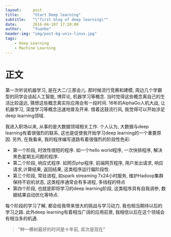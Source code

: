 ```yaml
---
layout:     post
title:      "Start Deep learning"
subtitle:   "\"first blog of deep learning\""
date:       2016-04-107 17:20:00
author:     "Yuanbo"
header-img: "img/post-bg-unix-linux.jpg"
tags:
    - Deep Learning
    - Machine Learning
---
```


# 正文
第一次听说机器学习, 是在大二/三那会儿. 那时候流行竞赛和建模,    周边几个学霸型的同学会谈起人工智能, 博弈论, 机器学习等概念. 当时觉得这些概念离自己的生活比较遥远, 猜想这些概念离实际应用会有一段时间. 16年的AlphaGo人机大战, 让机器学习, 深度学习等概念迅速地普及开来. 借着这鼓流行风, 我觉得可以开始涉足deep learning领域.

我进入职场以来, 从事的是大数据领域相关工作. 个人认为, 大数据与deep learning有着很强烈的联系, 这也是促使我开始学习deep learning的一个重要原因. 另外, 在我看来, 我的程序编写道路有着很强烈的阶段性色彩:
  - 第一个阶段, 时效性很短的程序. 如一个hello world程序, 一次快排程序, 解决黑色星期五问题的程序.
  - 第二个阶段, 响应式程序. 如网页php程序, 前端网页程序, 用户发出请求, 响应请求,计算结果, 返回结果, 这类程序运行偏阶段性.
  - 第三个阶段, 常驻进程, 如spark streaming 7x24小时服务, 维护Hadoop集群保持不宕机状态, 这类程序通常会有多进程, 多线程的特点
  - 第四个阶段, 也就是即将学习的deep learning阶段, 这类程序具有自我调参, 数据结果自动优化等特点.

每个阶段的学习了解, 都会给我带来很大的挑战与学习动力, 我也相当期待以后的学习之路. 此外deep learning有着相当广阔的应用前景, 我相信以后在这个领域会有相当多的机遇.
>"种一棵树最好的时间是十年前, 其次是现在"
